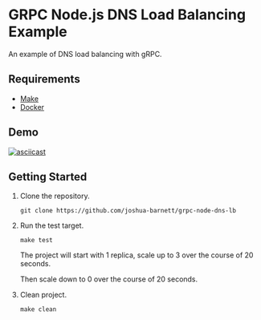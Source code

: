 # GRPC Node.js DNS Load Balancing Example

An example of DNS load balancing with gRPC.

## Requirements

- [Make](https://www.gnu.org/software/make/)
- [Docker](https://docs.docker.com/get-docker/)

## Demo
[![asciicast](https://asciinema.org/a/LpXY8cR0RbbgSeC5T3F6zwXTo.svg)](https://asciinema.org/a/LpXY8cR0RbbgSeC5T3F6zwXTo)

## Getting Started

1. Clone the repository.

    ```shell
    git clone https://github.com/joshua-barnett/grpc-node-dns-lb
    ```

1. Run the test target.

    ```shell
    make test
    ```

    The project will start with 1 replica, scale up to 3 over the course of 20 seconds.

    Then scale down to 0 over the course of 20 seconds.

1. Clean project.

    ```shell
    make clean
    ```
